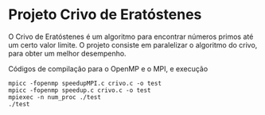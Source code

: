 # Projeto Crivo de Eratóstenes

O Crivo de Eratóstenes é um algoritmo para encontrar números primos até um certo valor limite. O projeto consiste em paralelizar o algoritmo do crivo, para obter um melhor desempenho.

Códigos de compilação para o OpenMP e o MPI, e execução
```
mpicc -fopenmp speedupMPI.c crivo.c -o test
mpicc -fopenmp speedup.c crivo.c -o test
mpiexec -n num_proc ./test
./test
```